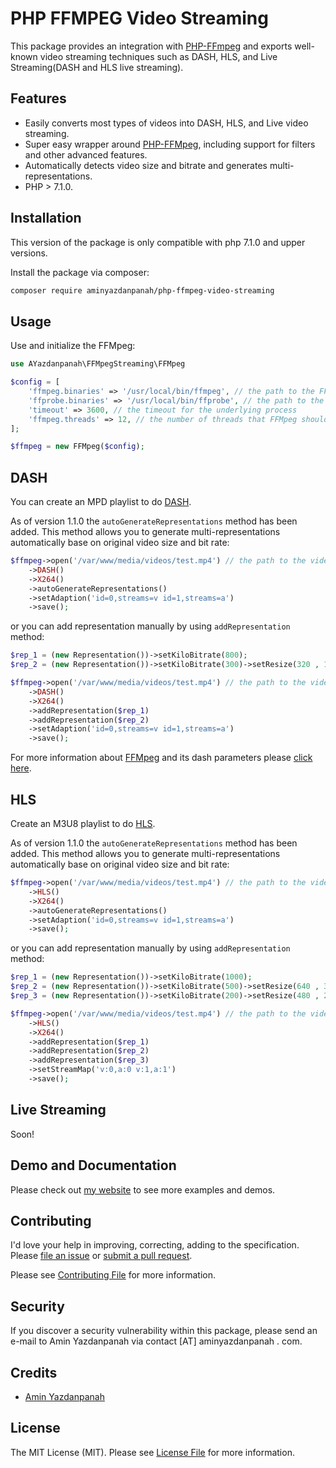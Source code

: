 # PHP FFMPEG Video Streaming

This package provides an integration with [PHP-FFmpeg](https://github.com/PHP-FFMpeg/PHP-FFMpeg) and exports well-known video streaming techniques such as DASH, HLS, and Live Streaming(DASH and HLS live streaming).

## Features
* Easily converts most types of videos into DASH, HLS, and Live video streaming.
* Super easy wrapper around [PHP-FFMpeg](https://github.com/PHP-FFMpeg/PHP-FFMpeg), including support for filters and other advanced features.
* Automatically detects video size and bitrate and generates multi-representations.
* PHP > 7.1.0.

## Installation

This version of the package is only compatible with php 7.1.0 and upper versions.

Install the package via composer:

``` bash
composer require aminyazdanpanah/php-ffmpeg-video-streaming
```

## Usage

Use and initialize the FFMpeg:

``` php
use AYazdanpanah\FFMpegStreaming\FFMpeg
```

``` php
$config = [
    'ffmpeg.binaries' => '/usr/local/bin/ffmpeg', // the path to the FFMpeg binary
    'ffprobe.binaries' => '/usr/local/bin/ffprobe', // the path to the FFProbe binary
    'timeout' => 3600, // the timeout for the underlying process
    'ffmpeg.threads' => 12, // the number of threads that FFMpeg should use
];

$ffmpeg = new FFMpeg($config);
```

## DASH
You can create an MPD playlist to do [DASH](https://en.wikipedia.org/wiki/Dynamic_Adaptive_Streaming_over_HTTP).

As of version 1.1.0 the ```autoGenerateRepresentations``` method has been added. This method allows you to generate multi-representations automatically base on original video size and bit rate:

``` php
$ffmpeg->open('/var/www/media/videos/test.mp4') // the path to the video
    ->DASH()
    ->X264()
    ->autoGenerateRepresentations()
    ->setAdaption('id=0,streams=v id=1,streams=a')
    ->save();
```

or you can add representation manually by using  ```addRepresentation``` method:

``` php
$rep_1 = (new Representation())->setKiloBitrate(800);
$rep_2 = (new Representation())->setKiloBitrate(300)->setResize(320 , 170);

$ffmpeg->open('/var/www/media/videos/test.mp4') // the path to the video
    ->DASH()
    ->X264()
    ->addRepresentation($rep_1)
    ->addRepresentation($rep_2)
    ->setAdaption('id=0,streams=v id=1,streams=a')
    ->save();

```

For more information about [FFMpeg](https://ffmpeg.org/) and its dash parameters please [click here](https://ffmpeg.org/ffmpeg-formats.html#dash-2).
## HLS

Create an M3U8 playlist to do [HLS](https://en.wikipedia.org/wiki/HTTP_Live_Streaming).

As of version 1.1.0 the ```autoGenerateRepresentations``` method has been added. This method allows you to generate multi-representations automatically base on original video size and bit rate:

``` php
$ffmpeg->open('/var/www/media/videos/test.mp4') // the path to the video
    ->HLS()
    ->X264()
    ->autoGenerateRepresentations()
    ->setAdaption('id=0,streams=v id=1,streams=a')
    ->save();
```

or you can add representation manually by using  ```addRepresentation``` method:

``` php
$rep_1 = (new Representation())->setKiloBitrate(1000);
$rep_2 = (new Representation())->setKiloBitrate(500)->setResize(640 , 360);
$rep_3 = (new Representation())->setKiloBitrate(200)->setResize(480 , 240);

$ffmpeg->open('/var/www/media/videos/test.mp4') // the path to the video
    ->HLS()
    ->X264()
    ->addRepresentation($rep_1)
    ->addRepresentation($rep_2)
    ->addRepresentation($rep_3)
    ->setStreamMap('v:0,a:0 v:1,a:1')
    ->save();
```

## Live Streaming

Soon!

## Demo and Documentation

Please check out [my website](http://video.aminyazdanpanah.com/?tk=github) to see more examples and demos.

## Contributing

I'd love your help in improving, correcting, adding to the specification.
Please [file an issue](https://github.com/aminyazdanpanah/PHP-FFmpeg-video-streaming/issues)
or [submit a pull request](https://github.com/aminyazdanpanah/PHP-FFmpeg-video-streaming/pulls).

Please see [Contributing File](https://github.com/aminyazdanpanah/PHP-FFmpeg-video-streaming/blob/master/CONTRIBUTING.md) for more information.

## Security

If you discover a security vulnerability within this package, please send an e-mail to Amin Yazdanpanah via contact [AT] aminyazdanpanah . com.
## Credits

- [Amin Yazdanpanah](http://www.aminyazdanpanah.com/?u=github.com/aminyazdanpanah/PHP-FFmpeg-video-streaming)

## License

The MIT License (MIT). Please see [License File](https://github.com/aminyazdanpanah/PHP-FFmpeg-video-streaming/blob/master/LICENSE) for more information.
